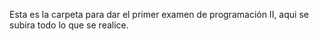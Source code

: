 Esta es la carpeta para dar el primer examen de programación II, aqui se subira todo lo que se realice.